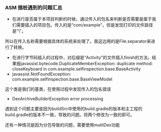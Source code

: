 ### ASM 插桩遇到的问题汇总

* 在进行是否属于本项目判断的时候，通过传入的包名来判断是否需要是属于我们需要插入的项目包。传入的是“com/example”，但是发现打印的文件路径是"\\"。

所以在传入名称需要根据具体的系统来处理了。我这边用的是File.separator来进行了转换。

* 在进行字节码插入的过程中，对后缀是“Activity”的文件插入finish的方法。结果报javassist.bytecode.DuplicateMemberException: duplicate method: closeKeyboard in com.example.selfinspection.base.BaseActivity
* javassist.NotFoundException: com.example.selfinspection.base.BaseViewModel

这个类是我们的基类，在使用过程中发现传入的包名错误

* DexArchiveBuilderException  error processing

遇到这个问题主要是因为buildSrc中使用的build.gradle的版本和主工程的build.gradle的版本不一致，导致的问题。将两个修改为一致的即可。

还有一种情况是因为分包导致的问题，需要使用mutilDex功能

